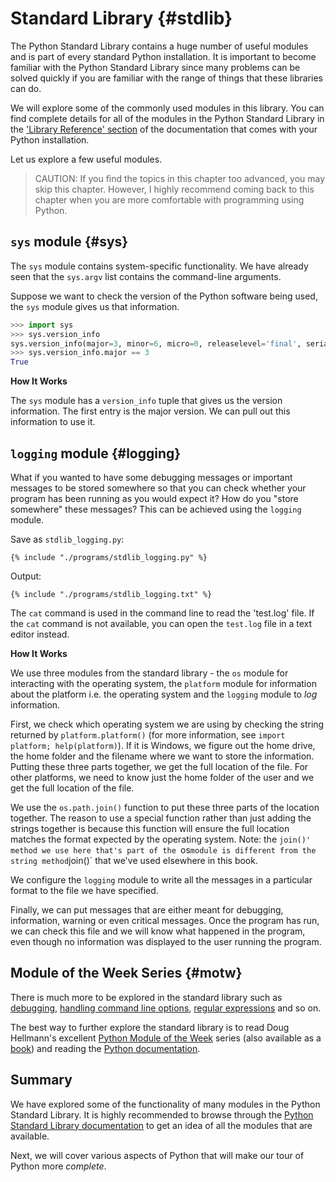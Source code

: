 # Standard Library {#stdlib}

The Python Standard Library contains a huge number of useful modules and is part of every standard Python installation. It is important to become familiar with the Python Standard Library since many problems can be solved quickly if you are familiar with the range of things that these libraries can do.

We will explore some of the commonly used modules in this library. You can find complete details for all of the modules in the Python Standard Library in the ['Library Reference' section](http://docs.python.org/3/library/) of the documentation that comes with your Python installation.

Let us explore a few useful modules.

> CAUTION: If you find the topics in this chapter too advanced, you may skip this chapter. However, I highly recommend coming back to this chapter when you are more comfortable with programming using Python.

## `sys` module {#sys}

The `sys` module contains system-specific functionality. We have already seen that the `sys.argv` list contains the command-line arguments.

Suppose we want to check the version of the Python software being used, the `sys` module gives us that information.

<!-- The output should match pythonVersion variable in book.json -->
```python
>>> import sys
>>> sys.version_info
sys.version_info(major=3, minor=6, micro=0, releaselevel='final', serial=0)
>>> sys.version_info.major == 3
True
```

**How It Works**

The `sys` module has a `version_info` tuple that gives us the version information. The first entry is the major version. We can pull out this information to use it.

## `logging` module {#logging}

What if you wanted to have some debugging messages or important messages to be stored somewhere so that you can check whether your program has been running as you would expect it? How do you "store somewhere" these messages? This can be achieved using the `logging` module.

Save as `stdlib_logging.py`:

<pre><code class="lang-python">{% include "./programs/stdlib_logging.py" %}</code></pre>

Output:

<pre><code>{% include "./programs/stdlib_logging.txt" %}</code></pre>

The `cat` command is used in the command line to read the 'test.log' file.  If the `cat` command is not available, you can open the `test.log` file in a text editor instead.

**How It Works**

We use three modules from the standard library - the `os` module for interacting with the operating system, the `platform` module for information about the platform i.e. the operating system and the `logging` module to *log* information.

First, we check which operating system we are using by checking the string returned by `platform.platform()` (for more information, see `import platform; help(platform)`). If it is Windows, we figure out the home drive, the home folder and the filename where we want to store the information. Putting these three parts together, we get the full location of the file. For other platforms, we need to know just the home folder of the user and we get the full location of the file.

We use the `os.path.join()` function to put these three parts of the location together. The reason to use a special function rather than just adding the strings together is because this function will ensure the full location matches the format expected by the operating system.  Note: the `join()' method we use here that's part of the `os` module is different from the string method `join()` that we've used elsewhere in this book.

We configure the `logging` module to write all the messages in a particular format to the file we have specified.

Finally, we can put messages that are either meant for debugging, information, warning or even critical messages. Once the program has run, we can check this file and we will know what happened in the program, even though no information was displayed to the user running the program.

## Module of the Week Series {#motw}

There is much more to be explored in the standard library such as [debugging](http://docs.python.org/3/library/pdb.html),
[handling command line options](http://docs.python.org/3/library/argparse.html), [regular expressions](http://docs.python.org/3/library/re.html) and so on.

The best way to further explore the standard library is to read Doug Hellmann's excellent [Python Module of the Week](http://pymotw.com/2/contents.html) series (also available as a [book](http://amzn.com/0321767349)) and reading the [Python documentation](http://docs.python.org/3/).

## Summary

We have explored some of the functionality of many modules in the Python Standard Library. It is highly recommended to browse through the [Python Standard Library documentation](http://docs.python.org/3/library/) to get an idea of all the modules that are available.

Next, we will cover various aspects of Python that will make our tour of Python more _complete_.

